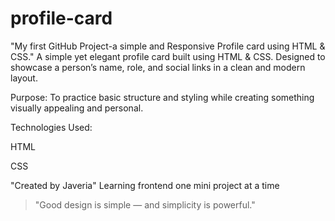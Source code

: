 # profile-card
"My first GitHub Project-a simple and Responsive Profile card using HTML &amp; CSS."
A simple yet elegant profile card built using HTML & CSS.
Designed to showcase a person’s name, role, and social links in a clean and modern layout.

 Purpose:
To practice basic structure and styling while creating something visually appealing and personal.

 Technologies Used:

HTML

CSS


"Created by Javeria" 
Learning frontend one mini project at a time 

> "Good design is simple — and simplicity is powerful."
